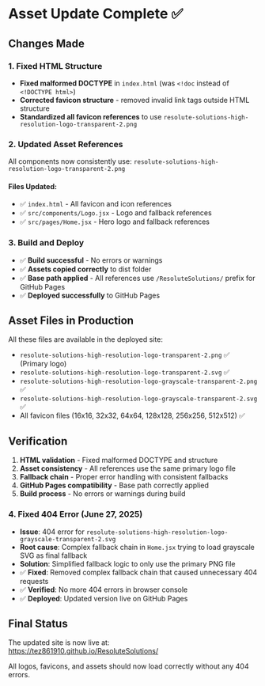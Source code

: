# Asset Update Complete ✅

## Changes Made

### 1. Fixed HTML Structure

- **Fixed malformed DOCTYPE** in `index.html` (was `<!doc` instead of `<!DOCTYPE html>`)
- **Corrected favicon structure** - removed invalid link tags outside HTML structure
- **Standardized all favicon references** to use `resolute-solutions-high-resolution-logo-transparent-2.png`

### 2. Updated Asset References

All components now consistently use: `resolute-solutions-high-resolution-logo-transparent-2.png`

#### Files Updated:

- ✅ `index.html` - All favicon and icon references
- ✅ `src/components/Logo.jsx` - Logo and fallback references
- ✅ `src/pages/Home.jsx` - Hero logo and fallback references

### 3. Build and Deploy

- ✅ **Build successful** - No errors or warnings
- ✅ **Assets copied correctly** to dist folder
- ✅ **Base path applied** - All references use `/ResoluteSolutions/` prefix for GitHub Pages
- ✅ **Deployed successfully** to GitHub Pages

## Asset Files in Production

All these files are available in the deployed site:

- `resolute-solutions-high-resolution-logo-transparent-2.png` ✅ (Primary logo)
- `resolute-solutions-high-resolution-logo-transparent-2.svg` ✅
- `resolute-solutions-high-resolution-logo-grayscale-transparent-2.png` ✅
- `resolute-solutions-high-resolution-logo-grayscale-transparent-2.svg` ✅
- All favicon files (16x16, 32x32, 64x64, 128x128, 256x256, 512x512) ✅

## Verification

1. **HTML validation** - Fixed malformed DOCTYPE and structure
2. **Asset consistency** - All references use the same primary logo file
3. **Fallback chain** - Proper error handling with consistent fallbacks
4. **GitHub Pages compatibility** - Base path correctly applied
5. **Build process** - No errors or warnings during build

### 4. Fixed 404 Error (June 27, 2025)

- **Issue**: 404 error for `resolute-solutions-high-resolution-logo-grayscale-transparent-2.svg`
- **Root cause**: Complex fallback chain in `Home.jsx` trying to load grayscale SVG as final fallback
- **Solution**: Simplified fallback logic to only use the primary PNG file
- ✅ **Fixed**: Removed complex fallback chain that caused unnecessary 404 requests
- ✅ **Verified**: No more 404 errors in browser console
- ✅ **Deployed**: Updated version live on GitHub Pages

## Final Status

The updated site is now live at: https://tez861910.github.io/ResoluteSolutions/

All logos, favicons, and assets should now load correctly without any 404 errors.
